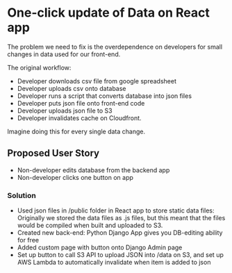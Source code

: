 # One-click update of Data on React app

The problem we need to fix is the overdependence on developers for small changes in data used for our front-end. 

The original workflow:
* Developer downloads csv file from google spreadsheet
* Developer uploads csv onto database
* Developer runs a script that converts database into json files
* Developer puts json file onto front-end code
* Developer uploads json file to S3
* Developer invalidates cache on Cloudfront. 

Imagine doing this for every single data change. 

## Proposed User Story

* Non-developer edits database from the backend app
* Non-developer clicks one button on app


### Solution

* Used json files in /public folder in React app to store static data files: Originally we stored the data files as .js files, but this meant that the files would be compiled when built and uploaded to S3.
* Created new back-end: Python Django App gives you DB-editing ability for free 
* Added custom page with button onto Django Admin page 
* Set up button to call S3 API to upload JSON into /data on S3, and set up AWS Lambda to automatically invalidate when item is added to json 
